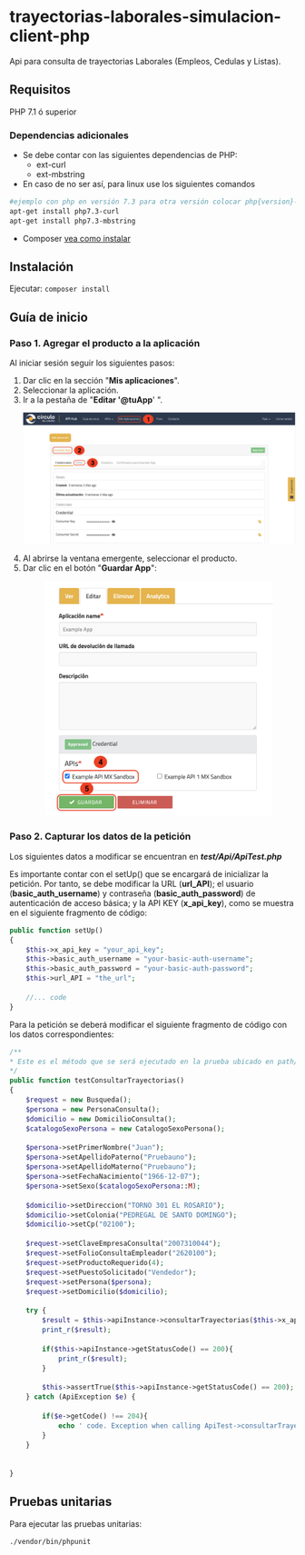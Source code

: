 # trayectorias-laborales-simulacion-client-php

Api para consulta de trayectorias Laborales (Empleos, Cedulas y Listas).

## Requisitos

PHP 7.1 ó superior

### Dependencias adicionales

- Se debe contar con las siguientes dependencias de PHP:
  - ext-curl
  - ext-mbstring
- En caso de no ser así, para linux use los siguientes comandos

```sh
#ejemplo con php en versión 7.3 para otra versión colocar php{version}-curl
apt-get install php7.3-curl
apt-get install php7.3-mbstring
```

- Composer [vea como instalar][1]

## Instalación

Ejecutar: `composer install`

## Guía de inicio

### Paso 1. Agregar el producto a la aplicación

Al iniciar sesión seguir los siguientes pasos:

1.  Dar clic en la sección "**Mis aplicaciones**".
2.  Seleccionar la aplicación.
3.  Ir a la pestaña de "**Editar '@tuApp**' ".
    <p align="center">
      <img src="https://github.com/APIHub-CdC/imagenes-cdc/blob/master/edit_applications.jpg" width="900">
    </p>
4.  Al abrirse la ventana emergente, seleccionar el producto.
5.  Dar clic en el botón "**Guardar App**":
    <p align="center">
      <img src="https://github.com/APIHub-CdC/imagenes-cdc/blob/master/selected_product.jpg" width="400">
    </p>

### Paso 2. Capturar los datos de la petición

Los siguientes datos a modificar se encuentran en **_test/Api/ApiTest.php_**

Es importante contar con el setUp() que se encargará de inicializar la petición. Por tanto, se debe modificar la URL (**url_API**); el usuario (**basic_auth_username**) y contraseña (**basic_auth_password**) de autenticación de acceso básica; y la API KEY (**x_api_key**), como se muestra en el siguiente fragmento de código:

```php
public function setUp()
{
    $this->x_api_key = "your_api_key";
    $this->basic_auth_username = "your-basic-auth-username";
    $this->basic_auth_password = "your-basic-auth-password";
    $this->url_API = "the_url";

    //... code
} 
```

Para la petición se deberá modificar el siguiente fragmento de código con los datos correspondientes:

```php
/**
* Este es el método que se será ejecutado en la prueba ubicado en path/to/repository/test/Api/ApiTest.php
*/
public function testConsultarTrayectorias()
{
    $request = new Busqueda();
    $persona = new PersonaConsulta();
    $domicilio = new DomicilioConsulta();
    $catalogoSexoPersona = new CatalogoSexoPersona();

    $persona->setPrimerNombre("Juan");
    $persona->setApellidoPaterno("Pruebauno");
    $persona->setApellidoMaterno("Pruebauno");
    $persona->setFechaNacimiento("1966-12-07");
    $persona->setSexo($catalogoSexoPersona::M);
    
    $domicilio->setDireccion("TORNO 301 EL ROSARIO");
    $domicilio->setColonia("PEDREGAL DE SANTO DOMINGO");
    $domicilio->setCp("02100");
    
    $request->setClaveEmpresaConsulta("2007310044");
    $request->setFolioConsultaEmpleador("2620100");
    $request->setProductoRequerido(4);
    $request->setPuestoSolicitado("Vendedor");
    $request->setPersona($persona);
    $request->setDomicilio($domicilio);  

    try {
        $result = $this->apiInstance->consultarTrayectorias($this->x_api_key, $request);
        print_r($result);
        
        if($this->apiInstance->getStatusCode() == 200){
            print_r($result);
        }

        $this->assertTrue($this->apiInstance->getStatusCode() == 200);
    } catch (ApiException $e) {

        if($e->getCode() !== 204){
            echo ' code. Exception when calling ApiTest->consultarTrayectorias: ', $e->getResponseBody(), PHP_EOL;
        }
    }
    

}
```

## Pruebas unitarias

Para ejecutar las pruebas unitarias:

```sh
./vendor/bin/phpunit
```

[1]: https://getcomposer.org/doc/00-intro.md#installation-linux-unix-macos
